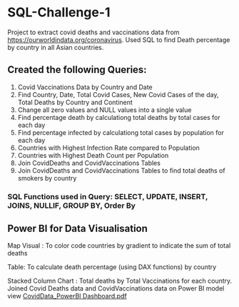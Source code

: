 # SQL-Challenge-1
Project to extract covid deaths and vaccinations data from https://ourworldindata.org/coronavirus. 
Used SQL to find Death percentage by country in all Asian countries.
## Created the following Queries:
1. Covid Vaccinations Data by Country and Date
2. Find Country, Date, Total Covid Cases, New Covid Cases of the day, Total Deaths by Country and Continent
3. Change all zero values and NULL values into a single value
4. Find percentage death by calculationg total deaths by total cases for each day
5. Find percentage infected by calculationg total cases by population for each day
6. Countries with Highest Infection Rate compared to Population
7. Countries with Highest Death Count per Population
8. Join CovidDeaths and CovidVaccinations Tables
9. Join CovidDeaths and CovidVaccinations Tables to find total deaths of smokers by country


### SQL Functions used in Query: SELECT, UPDATE, INSERT, JOINS, NULLIF, GROUP BY, Order By

## Power BI for Data Visualisation
Map Visual : To color code countries by gradient to indicate the sum of total deaths

Table: To calculate death percentage (using DAX functions) by country

Stacked Column Chart : Total deaths by Total Vaccinations for each country. Joined Covid Deaths data and CovidVaccinations data on Power BI model view
[CovidData_PowerBI Dashboard.pdf](https://github.com/Aparna1098/SQL-Challenge-1/files/10857366/CovidData_PowerBI.Dashboard.pdf)
